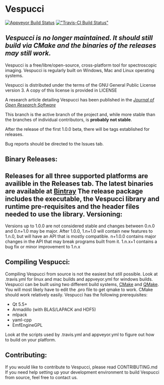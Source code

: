 Vespucci 
========
[![Appveyor Build Status](https://ci.appveyor.com/api/projects/status/yvo16f9ojkkkxi56?svg=true)](https://ci.appveyor.com/project/dpfoose/vespucci) [!["Travis-CI Build Status"](https://travis-ci.org/VespucciProject/Vespucci.svg?branch=master)](https://travis-ci.org/VespucciProject/Vespucci) 

## *Vespucci is no longer maintained. It should still build via CMake and the binaries of the releases may still work.*
Vespucci is a free/libre/open-source, cross-platform tool for spectroscopic
imaging. Vespucci is regularly built on Windows, Mac and Linux operating systems.

Vespucci is distributed under the terms of the GNU General Public License version 3.
A copy of this license is provided in LICENSE

A research article detailing Vespucci has been published in the 
[*Journal of Open Research Software*](http://openresearchsoftware.metajnl.com/articles/10.5334/jors.91/ "DOI:10.5334")

This branch is the active branch of the project and, while more stable than the branches of individual contributors, is **probably not stable**.

After the release of the first 1.0.0 beta, there will be tags established for releases.

Bug reports should be directed to the Issues tab.

Binary Releases:
-----------------
Releases for all three supported platforms are availible in the Releases tab.
The latest binaries are available at 
[Bintray](https://bintray.com/vespucciproject/Vespucci_automated_builds/Vespucci_latest)
The release package includes the executable, the Vespucci library and runtime pre-requisites
and the header files needed to use the library.
Versioning:
-----------
Versions up to 1.0.0 are not considered stable and changes between 0.n.0 and 0.n+1.0 may be major.
After 1.0.0, 1.n+1.0 will contain new features to 1.n.0, but will have an API that is mostly compatible. n+1.0.0 contains major changes in the API that may break programs built from it. 1.n.x+1 contains a bug fix or minor improvement to 1.n.x

Compiling Vespucci:
-------------------
Compiling Vespucci from source is not the easiest but still possible. Look at 
.travis.yml for linux and mac builds and appveyor.yml for windows builds.
Vespucci can be built using two different build systems, [CMake](https://cmake.org)
 and [QMake](http://doc.qt.io/qt-5/qmake-manual.html). You will most likely have to
 edit the .pro file to get qmake to work. CMake should work relatively easily.
Vespucci has the following prerequisites:
* Qt 5.5+
* Armadillo (with BLAS/LAPACK and HDF5)
* mlpack
* yaml-cpp
* EmfEngineGPL

Look at the scripts used by .travis.yml and appveyor.yml to figure out how to
build on your platform.

Contributing:
-------------
If you would like to contribute to Vespucci, please read CONTRIBUTING.md
If you need help setting up your development environment to build Vespucci from 
source, feel free to contact us.
